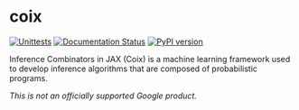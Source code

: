 # coix

[![Unittests](https://github.com/jax-ml/coix/actions/workflows/pytest_and_autopublish.yml/badge.svg)](https://github.com/jax-ml/coix/actions/workflows/pytest_and_autopublish.yml)
[![Documentation Status](https://readthedocs.org/projects/coix/badge/?version=latest)](https://coix.readthedocs.io/en/latest/?badge=latest)
[![PyPI version](https://badge.fury.io/py/coix.svg)](https://badge.fury.io/py/coix)

Inference Combinators in JAX (Coix) is a machine learning framework used to
develop inference algorithms that are composed of probabilistic programs.

*This is not an officially supported Google product.*

